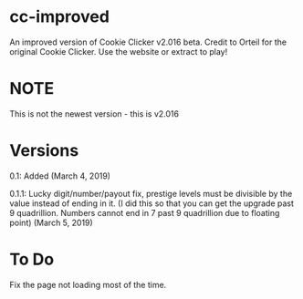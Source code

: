 # cc-improved
An improved version of Cookie Clicker v2.016 beta. Credit to Orteil for the original Cookie Clicker. Use the website or extract to play!
# NOTE
This is not the newest version - this is v2.016
# Versions
0.1: Added (March 4, 2019)

0.1.1: Lucky digit/number/payout fix, prestige levels must be divisible by the value instead of ending in it. (I did this so that you can get the upgrade past 9 quadrillion. Numbers cannot end in 7 past 9 quadrillion due to floating point) (March 5, 2019)
# To Do
Fix the page not loading most of the time.
